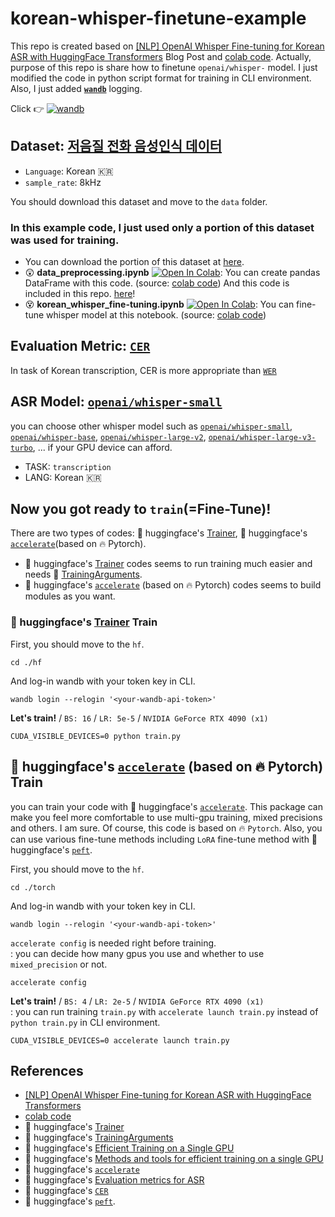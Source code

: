 # korean-whisper-finetune-example
This repo is created based on [[NLP] OpenAI Whisper Fine-tuning for Korean ASR with HuggingFace Transformers](https://velog.io/@mino0121/NLP-OpenAI-Whisper-Fine-tuning-for-Korean-ASR-with-HuggingFace-Transformers) Blog Post and [colab code](https://colab.research.google.com/drive/1wSp66cLd0C6WzR9hCdvlHfIEjcd2ZfEj?usp=sharing). Actually, purpose of this repo is share how to finetune `openai/whisper-` model. I just modified the code in python script format for training in CLI environment. Also, I just added **[`wandb`](https://kr.wandb.ai/)** logging.

Click 👉 [![wandb](https://raw.githubusercontent.com/wandb/assets/main/wandb-github-badge-gradient.svg)](https://wandb.ai/wako/Korean-Whisper-Fine-Tune-Example)


## Dataset: [**저음질 전화 음성인식 데이터**](https://www.aihub.or.kr/aihubdata/data/view.do?currMenu=115&topMenu=100&dataSetSn=571)
  - `Language`: Korean 🇰🇷
  - `sample_rate`: 8kHz

You should download this dataset and move to the `data` folder.     


### In this example code, I just used only a portion of this dataset was used for training.
- You can download the portion of this dataset at [here](https://drive.google.com/drive/folders/1eshMZ1j9H20aS6_1q3KOYgDKhd2rg_oM?usp=drive_link).
- :astonished: **data_preprocessing.ipynb** [![Open In Colab](https://colab.research.google.com/assets/colab-badge.svg)](https://colab.research.google.com/drive/13cx7RrbsokFXe8dZ6ox8Qkel4vWzzzUF?usp=sharing): You can create pandas DataFrame with this code. (source: [colab code](https://colab.research.google.com/drive/1wSp66cLd0C6WzR9hCdvlHfIEjcd2ZfEj?usp=sharing)) And this code is included in this repo. [here](https://github.com/renslightsaber/korean-whisper-finetune-example/blob/main/data/notebooks/data_preprocessing.ipynb)! 
- :dizzy_face: **korean_whisper_fine-tuning.ipynb** [![Open In Colab](https://colab.research.google.com/assets/colab-badge.svg)](https://colab.research.google.com/drive/1PYhfStlMWrlhfF-tYJchaiJxXgwf8n39?usp=sharing): You can fine-tune whisper model at this notebook. (source: [colab code](https://colab.research.google.com/drive/1wSp66cLd0C6WzR9hCdvlHfIEjcd2ZfEj?usp=sharing))   

## Evaluation Metric: [`CER`](https://huggingface.co/spaces/evaluate-metric/cer)
In task of Korean transcription, CER is more appropriate than [`WER`](https://huggingface.co/learn/audio-course/chapter5/evaluation#evaluation-metrics-for-asr)

## ASR Model: [`openai/whisper-small`](https://huggingface.co/openai/whisper-small)
you can choose other whisper model such as [`openai/whisper-small`](https://huggingface.co/openai/whisper-small), [`openai/whisper-base`](https://huggingface.co/openai/whisper-base), [`openai/whisper-large-v2`](https://huggingface.co/openai/whisper-large-v2), [`openai/whisper-large-v3-turbo`](https://huggingface.co/openai/whisper-large-v3-turbo), ... if your GPU device can afford.
- TASK: `transcription`
- LANG: Korean 🇰🇷

## Now you got ready to `train`(=Fine-Tune)!
There are two types of codes: 🤗 huggingface's [Trainer](https://huggingface.co/docs/transformers/main_classes/trainer#api-reference%20][%20transformers.Trainer), 🤗 huggingface's [`accelerate`](https://huggingface.co/docs/accelerate/index)(based on 🔥 Pytorch). 
- 🤗 huggingface's [Trainer](https://huggingface.co/docs/transformers/main_classes/trainer#api-reference%20][%20transformers.Trainer) codes seems to run training much easier and needs 🤗 [TrainingArguments](https://huggingface.co/docs/transformers/main_classes/trainer#transformers.TrainingArguments).
- 🤗 huggingface's [`accelerate`](https://huggingface.co/docs/accelerate/index) (based on 🔥 Pytorch) codes seems to build modules as you want.

### 🤗 huggingface's [Trainer](https://huggingface.co/docs/transformers/main_classes/trainer#api-reference%20][%20transformers.Trainer) Train
First, you should move to the `hf`.  
```
cd ./hf
```

And log-in wandb with your token key in CLI. 
```
wandb login --relogin '<your-wandb-api-token>'
```

**Let's train!** / `BS: 16` / `LR: 5e-5` / `NVIDIA GeForce RTX 4090 (x1)`
```
CUDA_VISIBLE_DEVICES=0 python train.py
```

## 🤗 huggingface's [`accelerate`](https://huggingface.co/docs/accelerate/index) (based on 🔥 Pytorch) Train
you can train your code with 🤗 huggingface's [`accelerate`](https://huggingface.co/docs/accelerate/index). This package can make you feel more comfortable to use multi-gpu training, mixed precisions and others. I am sure. Of course, this code is based on 🔥 `Pytorch`. Also, you can use various fine-tune methods including `LoRA` fine-tune method with 🤗 huggingface's [`peft`](https://huggingface.co/docs/peft/index).

First, you should move to the `hf`.  
```
cd ./torch
```

And log-in wandb with your token key in CLI. 
```
wandb login --relogin '<your-wandb-api-token>'
```

`accelerate config` is needed right before training.       
: you can decide how many gpus you use and whether to use `mixed_precision` or not.
```
accelerate config
```

**Let's train!** / `BS: 4` / `LR: 2e-5` / `NVIDIA GeForce RTX 4090 (x1)`      
: you can run training `train.py` with `accelerate launch train.py` instead of `python train.py` in CLI environment.
```
CUDA_VISIBLE_DEVICES=0 accelerate launch train.py
```

## References
- [[NLP] OpenAI Whisper Fine-tuning for Korean ASR with HuggingFace Transformers](https://velog.io/@mino0121/NLP-OpenAI-Whisper-Fine-tuning-for-Korean-ASR-with-HuggingFace-Transformers)
- [colab code](https://colab.research.google.com/drive/1wSp66cLd0C6WzR9hCdvlHfIEjcd2ZfEj?usp=sharing)
- 🤗 huggingface's [Trainer](https://huggingface.co/docs/transformers/main_classes/trainer#api-reference%20][%20transformers.Trainer)
- 🤗 huggingface's [TrainingArguments](https://huggingface.co/docs/transformers/main_classes/trainer#transformers.TrainingArguments)
- 🤗 huggingface's [Efficient Training on a Single GPU](https://huggingface.co/docs/transformers/v4.24.0/perf_train_gpu_one)
- 🤗 huggingface's [Methods and tools for efficient training on a single GPU](https://huggingface.co/docs/transformers/perf_train_gpu_one)
- 🤗 huggingface's [`accelerate`](https://huggingface.co/docs/accelerate/index)
- 🤗 huggingface's [Evaluation metrics for ASR](https://huggingface.co/learn/audio-course/chapter5/evaluation#evaluation-metrics-for-asr)
- 🤗 huggingface's [`CER`](https://huggingface.co/spaces/evaluate-metric/cer)
- 🤗 huggingface's [`peft`](https://huggingface.co/docs/peft/index).
